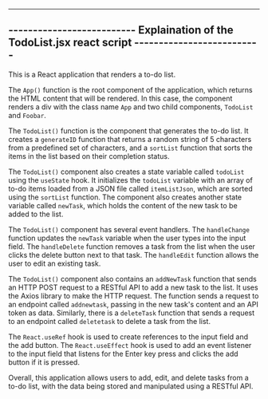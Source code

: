 ---------------------------------------------------------------------------------------------------
-------------------------- Explaination of the TodoList.jsx react script --------------------------
---------------------------------------------------------------------------------------------------

This is a React application that renders a to-do list. 

The `App()` function is the root component of the application, which returns the HTML content that will be rendered. In this case, the component renders a div with the class name `App` and two child components, `TodoList` and `Foobar`.

The `TodoList()` function is the component that generates the to-do list. It creates a `generateID` function that returns a random string of 5 characters from a predefined set of characters, and a `sortList` function that sorts the items in the list based on their completion status.

The `TodoList()` component also creates a state variable called `todoList` using the `useState` hook. It initializes the `todoList` variable with an array of to-do items loaded from a JSON file called `itemListJson`, which are sorted using the `sortList` function. The component also creates another state variable called `newTask`, which holds the content of the new task to be added to the list.

The `TodoList()` component has several event handlers. The `handleChange` function updates the `newTask` variable when the user types into the input field. The `handleDelete` function removes a task from the list when the user clicks the delete button next to that task. The `handleEdit` function allows the user to edit an existing task.

The `TodoList()` component also contains an `addNewTask` function that sends an HTTP POST request to a RESTful API to add a new task to the list. It uses the Axios library to make the HTTP request. The function sends a request to an endpoint called `addnewtask`, passing in the new task's content and an API token as data. Similarly, there is a `deleteTask` function that sends a request to an endpoint called `deletetask` to delete a task from the list.

The `React.useRef` hook is used to create references to the input field and the add button. The `React.useEffect` hook is used to add an event listener to the input field that listens for the Enter key press and clicks the add button if it is pressed. 

Overall, this application allows users to add, edit, and delete tasks from a to-do list, with the data being stored and manipulated using a RESTful API.